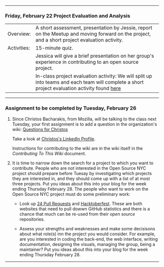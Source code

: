 --------------------------------------------------------------------------------

### Friday, February 22  Project Evaluation and Analysis

|                               |        |                              
|:---|:----|
|Overview:   | A short assessment, presentation by Jessie, report  on the Meetup and moving forward on the project, and a short project evaluation activity. | 
|Activities:    | 15-minute quiz. |
|               | Jessica will give a brief presentation on her group's experience in contributing to an open source project. |
|               | In-class project evaluation activity: We will split up into teams and each team will complete a short project evaluation activity found [here](https://github.com/hunter-college-ossd-spr19/project-evaluation-activity-02)

---

### Assignment to be completed by Tuesday, February 26
1. Since Christos Bacharakis, from Mozilla, will be talking to the class next Tuesday, your first assignment is to
   add a question in the organization's wiki: [Questions for Christos ](https://github.com/hunter-college-ossd-spr19/wiki/wiki/Questions-for-Christos-Bacharakis)

   Take a look at  [Christos's LinkedIn Profile](https://www.linkedin.com/in/christosbaharakis/?originalSubdomain=gr).

   Instructions for contributing to the wiki are in the wiki itself in the *Contributing To This Wiki* document.

1. It is time to narrow down the search for a project to which you want to contribute. People who are not interested in the Open
   Source NYC project should prepare before Tuesay by investigating which projects they are interested in, and they should come up with a list of at most three projects.
   Put you ideas about this into your blog for the week ending Thursday February 28.
   The people who want to work on the Open Source NYC project must do some preliminary work:
     - Look up [24 Pull Requests](https://24pullrequests.com/) and [Hacktoberfest](https://hacktoberfest.digitalocean.com/).
       These are both websites that need to pull dowwn GitHub statistics and there is a chance that much can be re-used from their *open source* repositories.

     - Assess your strengths and weaknesses and make some decisisons about what role(s) inn the project you would consider. For example,
       are you interested in coding the back-end, the web  interface, writing documentation, designing the visuals, managing the group, being a maintainer?
       Put you ideas about this into your blog for the week ending Thursday February 28.

   
--------------------------------------------------------------------------------
